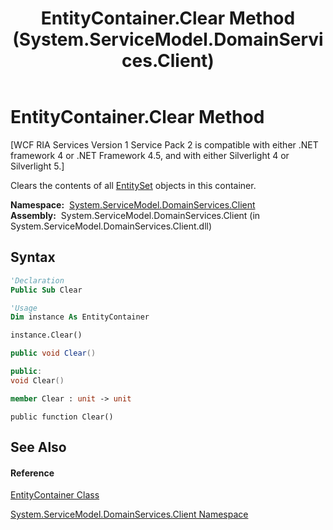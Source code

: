﻿---
title: EntityContainer.Clear Method  (System.ServiceModel.DomainServices.Client)
TOCTitle: Clear Method
ms:assetid: M:System.ServiceModel.DomainServices.Client.EntityContainer.Clear
ms:mtpsurl: https://msdn.microsoft.com/en-us/library/system.servicemodel.domainservices.client.entitycontainer.clear(v=VS.91)
ms:contentKeyID: 28755117
ms.date: 01/27/2012
mtps_version: v=VS.91
f1_keywords:
- System.ServiceModel.DomainServices.Client.EntityContainer.Clear
dev_langs:
- CSharp
- JScript
- VB
- FSharp
- c++
api_location:
- System.ServiceModel.DomainServices.Client.dll
api_name:
- System.ServiceModel.DomainServices.Client.EntityContainer.Clear
api_type:
- Managed
topic_type:
- apiref
- kbSyntax
product_family_name: VS
ROBOTS: INDEX,FOLLOW
---

# EntityContainer.Clear Method

\[WCF RIA Services Version 1 Service Pack 2 is compatible with either .NET framework 4 or .NET Framework 4.5, and with either Silverlight 4 or Silverlight 5.\]

Clears the contents of all [EntitySet](ff423164\(v=vs.91\).md) objects in this container.

**Namespace:**  [System.ServiceModel.DomainServices.Client](ff422479\(v=vs.91\).md)  
**Assembly:**  System.ServiceModel.DomainServices.Client (in System.ServiceModel.DomainServices.Client.dll)

## Syntax

``` vb
'Declaration
Public Sub Clear
```

``` vb
'Usage
Dim instance As EntityContainer

instance.Clear()
```

``` csharp
public void Clear()
```

``` c++
public:
void Clear()
```

``` fsharp
member Clear : unit -> unit 
```

``` jscript
public function Clear()
```

## See Also

#### Reference

[EntityContainer Class](ff422965\(v=vs.91\).md)

[System.ServiceModel.DomainServices.Client Namespace](ff422479\(v=vs.91\).md)

